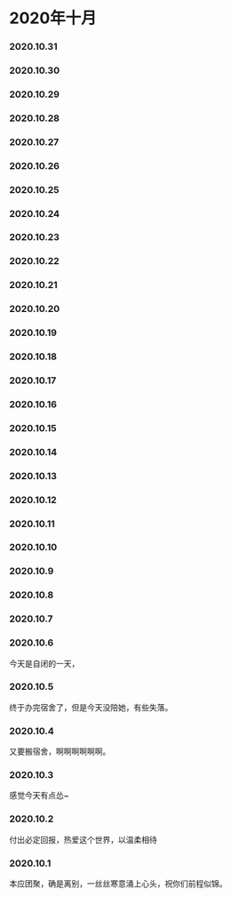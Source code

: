 # 2020年十月
### 2020.10.31
### 2020.10.30
### 2020.10.29
### 2020.10.28
### 2020.10.27
### 2020.10.26
### 2020.10.25
### 2020.10.24
### 2020.10.23
### 2020.10.22
### 2020.10.21
### 2020.10.20
### 2020.10.19
### 2020.10.18
### 2020.10.17
### 2020.10.16
### 2020.10.15
### 2020.10.14
### 2020.10.13
### 2020.10.12
### 2020.10.11
### 2020.10.10
### 2020.10.9
### 2020.10.8
### 2020.10.7
### 2020.10.6
今天是自闭的一天，
### 2020.10.5
终于办完宿舍了，但是今天没陪她，有些失落。
### 2020.10.4
又要搬宿舍，啊啊啊啊啊啊。
### 2020.10.3
感觉今天有点怂~
### 2020.10.2
付出必定回报，热爱这个世界，以温柔相待
### 2020.10.1
本应团聚，确是离别，一丝丝寒意涌上心头，祝你们前程似锦。
